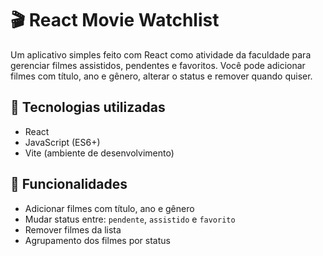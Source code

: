 # 🎬 React Movie Watchlist

Um aplicativo simples feito com React como atividade da faculdade para gerenciar filmes assistidos, pendentes e favoritos. Você pode adicionar filmes com título, ano e gênero, alterar o status e remover quando quiser.

## 🚀 Tecnologias utilizadas

- React
- JavaScript (ES6+)
- Vite (ambiente de desenvolvimento)

## 📸 Funcionalidades

- Adicionar filmes com título, ano e gênero  
- Mudar status entre: `pendente`, `assistido` e `favorito`  
- Remover filmes da lista  
- Agrupamento dos filmes por status

